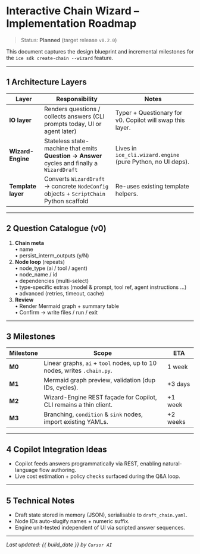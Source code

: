 # Interactive Chain Wizard – Implementation Roadmap

> Status: **Planned** (target release `v0.2.0`)

This document captures the design blueprint and incremental milestones for the
`ice sdk create-chain --wizard` feature.

---

## 1  Architecture Layers

| Layer | Responsibility | Notes |
|-------|----------------|-------|
| **IO layer** | Renders questions / collects answers (CLI prompts today, UI or agent later) | Typer + Questionary for v0.  Copilot will swap this layer. |
| **Wizard-Engine** | Stateless state-machine that emits **Question → Answer** cycles and finally a `WizardDraft` | Lives in `ice_cli.wizard.engine` (pure Python, no UI deps). |
| **Template layer** | Converts `WizardDraft` → concrete `NodeConfig` objects + `ScriptChain` Python scaffold | Re-uses existing template helpers. |

---

## 2  Question Catalogue (v0)

1. **Chain meta**  
   • name  
   • persist_interm_outputs (y/N)
2. **Node loop** (repeats)  
   • node_type (ai / tool / agent)  
   • node_name / id  
   • dependencies (multi-select)  
   • type-specific extras (model & prompt, tool ref, agent instructions …)  
   • advanced (retries, timeout, cache)
3. **Review**  
   • Render Mermaid graph + summary table  
   • Confirm → write files / run / exit

---

## 3  Milestones

| Milestone | Scope | ETA |
|-----------|-------|-----|
| **M0** | Linear graphs, `ai` + `tool` nodes, up to 10 nodes, writes `.chain.py`. | 1 week |
| **M1** | Mermaid graph preview, validation (dup IDs, cycles). | +3 days |
| **M2** | Wizard-Engine REST façade for Copilot, CLI remains a thin client. | +1 week |
| **M3** | Branching, `condition` & `sink` nodes, import existing YAMLs. | +2 weeks |

---

## 4  Copilot Integration Ideas

* Copilot feeds answers programmatically via REST, enabling natural-language flow authoring.
* Live cost estimation + policy checks surfaced during the Q&A loop.

---

## 5  Technical Notes

* Draft state stored in memory (JSON), serialisable to `draft_chain.yaml`.
* Node IDs auto-slugify names + numeric suffix.
* Engine unit-tested independent of UI via scripted answer sequences.

---

_Last updated: {{ build_date }} by `Cursor AI`_ 